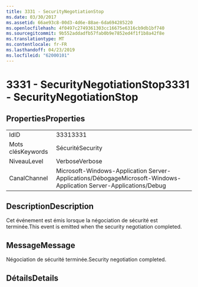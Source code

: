 ```yaml
---
title: 3331 - SecurityNegotiationStop
ms.date: 03/30/2017
ms.assetid: 66ae93c8-00d3-4d6e-88ae-6da694285220
ms.openlocfilehash: 4f0497c2749361303cc16675e6316cb9db1bf740
ms.sourcegitcommit: 9b552addadfb57fab0b9e7852ed4f1f1b8a42f8e
ms.translationtype: MT
ms.contentlocale: fr-FR
ms.lasthandoff: 04/23/2019
ms.locfileid: "62000101"
---
```

# <a name="3331---securitynegotiationstop"></a><span data-ttu-id="7141e-102">3331 - SecurityNegotiationStop</span><span class="sxs-lookup"><span data-stu-id="7141e-102">3331 - SecurityNegotiationStop</span></span>
## <a name="properties"></a><span data-ttu-id="7141e-103">Properties</span><span class="sxs-lookup"><span data-stu-id="7141e-103">Properties</span></span>  
  
|||  
|-|-|  
|<span data-ttu-id="7141e-104">Id</span><span class="sxs-lookup"><span data-stu-id="7141e-104">ID</span></span>|<span data-ttu-id="7141e-105">3331</span><span class="sxs-lookup"><span data-stu-id="7141e-105">3331</span></span>|  
|<span data-ttu-id="7141e-106">Mots clés</span><span class="sxs-lookup"><span data-stu-id="7141e-106">Keywords</span></span>|<span data-ttu-id="7141e-107">Sécurité</span><span class="sxs-lookup"><span data-stu-id="7141e-107">Security</span></span>|  
|<span data-ttu-id="7141e-108">Niveau</span><span class="sxs-lookup"><span data-stu-id="7141e-108">Level</span></span>|<span data-ttu-id="7141e-109">Verbose</span><span class="sxs-lookup"><span data-stu-id="7141e-109">Verbose</span></span>|  
|<span data-ttu-id="7141e-110">Canal</span><span class="sxs-lookup"><span data-stu-id="7141e-110">Channel</span></span>|<span data-ttu-id="7141e-111">Microsoft-Windows-Application Server-Applications/Débogage</span><span class="sxs-lookup"><span data-stu-id="7141e-111">Microsoft-Windows-Application Server-Applications/Debug</span></span>|  
  
## <a name="description"></a><span data-ttu-id="7141e-112">Description</span><span class="sxs-lookup"><span data-stu-id="7141e-112">Description</span></span>  
 <span data-ttu-id="7141e-113">Cet événement est émis lorsque la négociation de sécurité est terminée.</span><span class="sxs-lookup"><span data-stu-id="7141e-113">This event is emitted when the security negotiation completed.</span></span>  
  
## <a name="message"></a><span data-ttu-id="7141e-114">Message</span><span class="sxs-lookup"><span data-stu-id="7141e-114">Message</span></span>  
 <span data-ttu-id="7141e-115">Négociation de sécurité terminée.</span><span class="sxs-lookup"><span data-stu-id="7141e-115">Security negotiation completed.</span></span>  
  
## <a name="details"></a><span data-ttu-id="7141e-116">Détails</span><span class="sxs-lookup"><span data-stu-id="7141e-116">Details</span></span>
